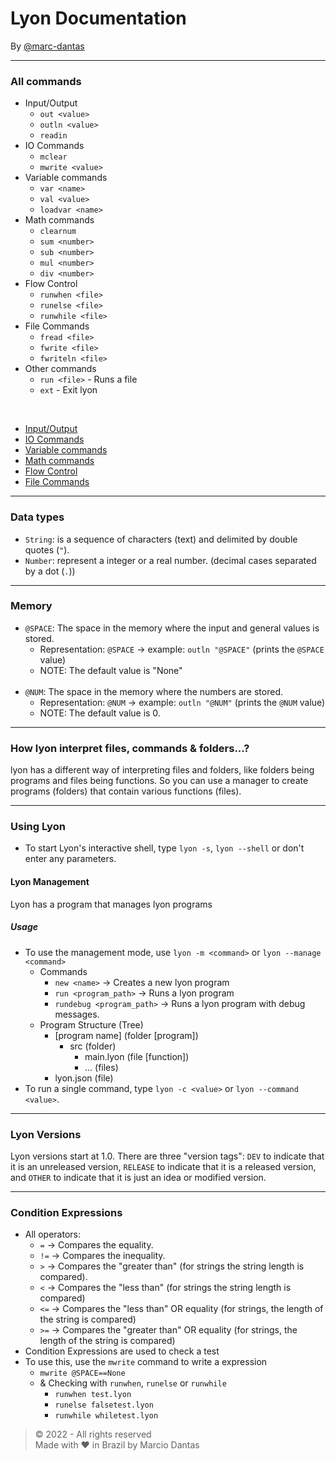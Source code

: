 # Lyon Documentation
By [@marc-dantas](https://gitub.com/marc-dantas)

<hr>

### All commands
- Input/Output
    + `out <value>`
    + `outln <value>`
    + `readin`
- IO Commands
    + `mclear`
    + `mwrite <value>`
- Variable commands
    + `var <name>`
    + `val <value>`
    + `loadvar <name>`
- Math commands
    + `clearnum`
    + `sum <number>`
    + `sub <number>`
    + `mul <number>`
    + `div <number>`
- Flow Control
    + `runwhen <file>`
    + `runelse <file>`
    + `runwhile <file>`
- File Commands
    + `fread <file>`
    + `fwrite <file>`
    + `fwriteln <file>`
- Other commands
    + `run <file>` - Runs a file
    + `ext` - Exit lyon

<br>

- [Input/Output](./input-output.md)
- [IO Commands](./io-commands.md)
- [Variable commands](./variable-commands.md)
- [Math commands](./math-commands.md)
- [Flow Control](./flow-control.md)
- [File Commands](./file-commands.md)

<hr>

### Data types
- `String`: is a sequence of characters (text) and delimited by double quotes (`"`).
- `Number`: represent a integer or a real number. (decimal cases separated by a dot (`.`))

<hr>

### Memory
- `@SPACE`: The space in the memory where the input and general values is stored.
    + Representation: `@SPACE` → example: `outln "@SPACE"` (prints the `@SPACE` value)
    + NOTE: The default value is "None"
<br><br>
- `@NUM`: The space in the memory where the numbers are stored.
    + Representation: `@NUM` → example: `outln "@NUM"` (prints the `@NUM` value)
    + NOTE: The default value is 0.

<hr>

### How lyon interpret files, commands & folders...?
lyon has a different way of interpreting files and folders, like folders being programs and files being functions. So you can use a manager to create programs (folders) that contain various functions (files).

<hr>

### Using Lyon
- To start Lyon's interactive shell, type `lyon -s`, `lyon --shell` or don't enter any parameters.
#### Lyon Management
Lyon has a program that manages lyon programs
##### Usage
- To use the management mode, use `lyon -m <command>` or `lyon --manage <command>`
    + Commands
        + `new <name>` → Creates a new lyon program
        + `run <program_path>` → Runs a lyon program
        + `rundebug <program_path>` → Runs a lyon program with debug messages.
    + Program Structure (Tree)
      + [program name] (folder [program])
        + src (folder)
          + main.lyon (file [function])
          + ... (files)
      + lyon.json (file)
- To run a single command, type `lyon -c <value>` or `lyon --command <value>`.

<hr>

### Lyon Versions
Lyon versions start at 1.0. There are three "version tags": `DEV` to indicate that it is an unreleased version, `RELEASE` to indicate that it is a released version, and `OTHER` to indicate that it is just an idea or modified version.

<hr>

### Condition Expressions
- All operators:
    + `=` → Compares the equality.
    + `!=` → Compares the inequality.
    + `>` → Compares the "greater than" (for strings the string length is compared).
    + `<` → Compares the "less than" (for strings the string length is compared)
    + `<=` → Compares the "less than" OR equality (for strings, the length of the string is compared)
    + `>=` → Compares the "greater than" OR equality (for strings, the length of the string is compared)
- Condition Expressions are used to check a test
- To use this, use the `mwrite` command to write a expression
    + `mwrite @SPACE==None`
    + & Checking with `runwhen`, `runelse` or `runwhile`
        + `runwhen test.lyon`
        + `runelse falsetest.lyon`
        + `runwhile whiletest.lyon`

> © 2022 - All rights reserved<br>
> Made with ❤️ in Brazil by Marcio Dantas